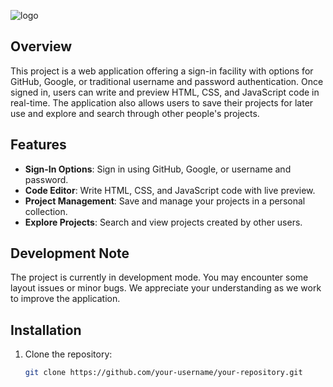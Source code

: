 ![logo](https://github.com/user-attachments/assets/0de33d44-9a71-4e23-a0b9-d061ed77f525)

## Overview

This project is a web application offering a sign-in facility with options for GitHub, Google, or traditional username and password authentication. Once signed in, users can write and preview HTML, CSS, and JavaScript code in real-time. The application also allows users to save their projects for later use and explore and search through other people's projects.

## Features

- **Sign-In Options**: Sign in using GitHub, Google, or username and password.
- **Code Editor**: Write HTML, CSS, and JavaScript code with live preview.
- **Project Management**: Save and manage your projects in a personal collection.
- **Explore Projects**: Search and view projects created by other users.

## Development Note

The project is currently in development mode. You may encounter some layout issues or minor bugs. We appreciate your understanding as we work to improve the application.

## Installation

1. Clone the repository:
   ```bash
   git clone https://github.com/your-username/your-repository.git
